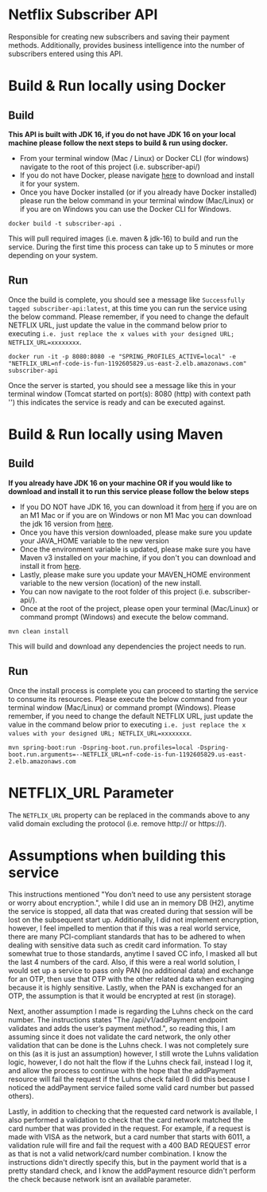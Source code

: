 # Netflix Subscriber API
Responsible for creating new subscribers and saving their payment methods. 
Additionally, provides business intelligence into the number of subscribers entered using this API.

# Build & Run locally using Docker
## Build
**This API is built with JDK 16, if you do not have JDK 16 on your local machine please follow 
the next steps to build & run using docker.**
* From your terminal window (Mac / Linux) or Docker CLI (for windows) navigate to the root of this project (i.e. subscriber-api/)
* If you do not have Docker, please navigate [here](https://www.docker.com/get-started) to download and install it for your system.
* Once you have Docker installed (or if you already have Docker installed) please run the below command 
  in your terminal window (Mac/Linux) or if you are on Windows you can use the Docker CLI for Windows.
  
`docker build -t subscriber-api .`

This will pull required images (i.e. maven & jdk-16) to build and run the service. During the first time this process can take up to 5 minutes or more depending on your system.

## Run
Once the build is complete, you should see a message like `Successfully tagged subscriber-api:latest`, at this time
you can run the service using the below command. Please remember, if you need to change the default NETFLIX URL, just update
the value in the command below prior to executing `i.e. just replace the x values with your designed URL; NETFLIX_URL=xxxxxxxx`.

`docker run -it -p 8080:8080 -e "SPRING_PROFILES_ACTIVE=local" -e "NETFLIX_URL=nf-code-is-fun-1192605829.us-east-2.elb.amazonaws.com" subscriber-api`

Once the server is started, you should see a message like this in your terminal window (Tomcat started on port(s): 8080 (http) with context path '')
this indicates the service is ready and can be executed against.

# Build & Run locally using Maven
## Build
**If you already have JDK 16 on your machine OR if you would like to download and install it to run this service 
please follow the below steps**
* If you DO NOT have JDK 16, you can download it from [here](https://www.azul.com/downloads/?os=macos&architecture=arm-64-bit&package=jdk)
  if you are on an M1 Mac or if you are on Windows or non M1 Mac you can download the jdk 16 version from 
  [here](https://www.oracle.com/java/technologies/javase-jdk16-downloads.html).
* Once you have this version downloaded, please make sure you update your JAVA_HOME variable to the new version
* Once the environment variable is updated, please make sure you have Maven v3 installed on your machine, if you don't
  you can download and install it from [here](https://maven.apache.org/download.cgi).
* Lastly, please make sure you update your MAVEN_HOME environment variable to the new version (location) of the new install.
* You can now navigate to the root folder of this project (i.e. subscriber-api/).
* Once at the root of the project, please open your terminal (Mac/Linux) or command prompt (Windows) and 
  execute the below command.
  
`mvn clean install`

This will build and download any dependencies the project needs to run.

## Run
Once the install process is complete you can proceed to starting the service to consume its resources.
Please execute the below command from your terminal window (Mac/Linux) or command prompt (Windows).
Please remember, if you need to change the default NETFLIX URL, just update
the value in the command below prior to executing `i.e. just replace the x values with your designed URL; NETFLIX_URL=xxxxxxxx`.

`mvn spring-boot:run -Dspring-boot.run.profiles=local -Dspring-boot.run.arguments=--NETFLIX_URL=nf-code-is-fun-1192605829.us-east-2.elb.amazonaws.com`

# NETFLIX_URL Parameter
The `NETFLIX_URL` property can be replaced in the commands above to any valid domain excluding
the protocol (i.e. remove http:// or https://). 

# Assumptions when building this service
This instructions mentioned "You don’t need to use any persistent storage or worry about encryption.", while 
I did use an in memory DB (H2), anytime the service is stopped, all data that was created during that session will 
be lost on the subsequent start up. 
Additionally, I did not implement encryption, however, I feel impelled to mention that if this was a real world 
service, there are many PCI-compliant standards that has to be adhered to when dealing with sensitive data such as 
credit card information. To stay somewhat true to those standards, anytime I saved CC info, I masked all but the last 
4 numbers of the card. Also, if this were a real world solution, I would set up a service to pass only PAN (no additional data)
and exchange for an OTP, then use that OTP with the other related data when exchanging because it is highly sensitive. 
Lastly, when the PAN is exchanged for an OTP, the assumption is that it would be encrypted at rest (in storage).

Next, another assumption I made is regarding the Luhns check on the card number. The instructions states
"The /api/v1/addPayment endpoint validates and adds the user’s payment method.", so reading this, I am assuming since 
it does not validate the card network, the only other validation that can be done is the Luhns check. I was not completely 
sure on this (as it is just an assumption) however, I still wrote the Luhns validation logic, however, I do not halt the flow
if the Luhns check fail, instead I log it, and allow the process to continue with the hope that the addPayment resource will 
fail the request if the Luhns check failed (I did this because I noticed the addPayment service failed some valid card number
but passed others). 

Lastly, in addition to checking that the requested card network is available, I also performed a validation to check that the 
card network matched the card number that was provided in the request. For example, if a request is made with 
VISA as the network, but a card number that starts with 6011, a validation rule will fire and fail the request with a 400
BAD REQUEST error as that is not a valid network/card number combination. 
I know the instructions didn't directly specify this, but in the payment world that is a pretty standard check, and I know the 
addPayment resource didn't perform the check because network isnt an available parameter. 
